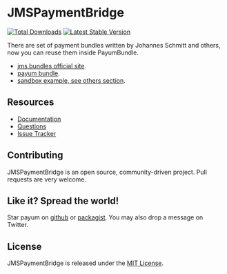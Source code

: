 # JMSPaymentBridge
[![Total Downloads](https://poser.pugx.org/payum/jms-payment-bridge/d/total.png)](https://packagist.org/packages/payum/jms-payment-bridge) [![Latest Stable Version](https://poser.pugx.org/payum/jms-payment-bridge/version.png)](https://packagist.org/packages/payum/jms-payment-bridge)

There are set of payment bundles written by Johannes Schmitt and others, now you can reuse them inside PayumBundle.

* [jms bundles official site](http://jmsyst.com/bundles/JMSPaymentCoreBundle).
* [payum bundle](https://github.com/Payum/PayumBundle).
* [sandbox example, see others section](https://github.com/Payum/PayumBundleSandbox).


## Resources

* [Documentation](http://payum.forma-dev.com/documentation#JMSPaymentBridge)
* [Questions](http://stackoverflow.com/questions/tagged/payum)
* [Issue Tracker](https://github.com/Payum/JMSPaymentBridge/issues)

## Contributing

JMSPaymentBridge is an open source, community-driven project. Pull requests are very welcome.

## Like it? Spread the world!

Star payum on [github](https://github.com/Payum/JMSPaymentBridge) or [packagist](https://packagist.org/packages/payum/jms-payment-bridge).
You may also drop a message on Twitter.

## License

JMSPaymentBridge is released under the [MIT License](LICENSE).

